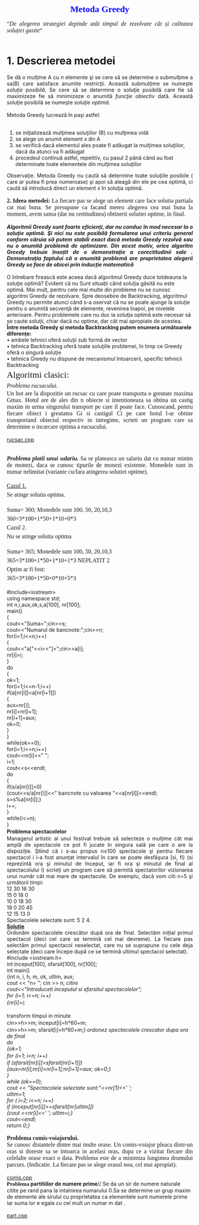 <html>
  <head>
    <title>DomnulTudor - GREEDY</title>
    <link rel="stylesheet" href="static/style.css" type="text/css" />
    <meta http-equiv="Content-Type" content="text/html;charset=utf-8" />
  </head>
  <body>
    <div class="wiki" id="content_view" style="display: block;">
<span style="display: block; text-align: center;"><strong><span style="color: #0000ff; font-family: 'Times New Roman','serif'; font-size: 24px;"><span class="wiki_link_ext">Metoda Greedy</span></span></strong></span><br />
<span style="display: block; font-family: 'Times New Roman',serif; font-size: 16px; text-align: justify;">“<em>De alegerea strategiei depinde atât timpul de rezolvare cât și calitatea soluției gasite</em>“</span><br />
<h1 id="toc0"><a name="x1. Descrierea metodei"></a>1. Descrierea metodei</h1>
 <span style="display: block; text-align: justify;">Se dă o mulţime A cu <em>n</em> elemente şi se cere să se determine o submulţime a sa(B) care satisface anumite restricţii. Această submulţime se numeşte <em>soluţie posibilă</em>. Se cere să se determine o soluţie posibilă care fie să maximizeze fie să minimizeze o anumită <em>funcţie obiectiv</em> dată. Această soluţie posibilă se numeşte <em>soluţie optimă</em>.</span><br />
<span style="display: block; text-align: justify;">Metoda Greedy lucrează în paşi astfel:</span><br />
<ol><li>se iniţializează mulţimea soluţiilor (B) cu mulţimea vidă</li><li>se alege un anumit element <em>x</em> <span style="font-family: Arial,Helvetica,sans-serif;">din </span> A</li><li>se verifică dacă elementul ales poate fi adăugat la mulţimea soluţiilor, dacă da atunci va fi adăugat</li><li>procedeul continuă astfel, repetitiv, cu pasul 2 până când au fost determinate toate elementele din mulţimea soluţiilor</li></ol><span style="display: block; text-align: justify;">Observaţie. Metoda Greedy nu caută să determine toate soluţiile posibile ( care ar putea fi prea numeroase) şi apoi să aleagă din ele pe cea optimă, ci caută să introducă direct un element <em>x</em> în soluţia optimă.</span><br />
<span style="display: block; text-align: justify;"><strong><span style="font-family: 'Times New Roman','serif'; font-size: 16px;">2. Ideea metodei: </span></strong><span style="font-family: 'Times New Roman','serif'; font-size: 16px;">La fiecare pas se alege un element care face solutia partiala cat mai buna. Se presupune ca facand mereu alegerea cea mai buna la moment, avem sansa (dar nu certitudinea) obtinerii solutiei optime, in final.</span></span><span style="display: block; text-align: justify;"><br />
<strong><em>Algoritmii Greedy sunt foarte eficienți, dar nu conduc în mod necesar la o soluție optimă. Şi nici nu este posibilă formularea unui criteriu general conform căruia să putem stabili exact dacă metoda Greedy rezolvă sau nu o anumită problemă de optimizare. Din acest motiv, orice algoritm Greedy trebuie însoțit de o demonstrație a corectitudinii sale . Demonstrația faptului că o anumită problemă are proprietatea alegerii Greedy se face de obicei prin inducție matematică</em></strong><br />
</span><br />
O întrebare firească este aceea dacă algoritmul Greedy duce totdeauna la soluţie optimă? Evident că nu Sunt situaţii când soluţia găsită nu este optimă. Mai mult, pentru cele mai multe din probleme nu se cunosc algoritmi Greedy de rezolvare. Spre deosebire de Backtracking, algoritmul Greedy nu permite atunci când s-a oservat că nu se poate ajunge la soluţie pentru o anumită secvenţă de elemente, revenirea înapoi, pe nivelele anterioare. Pentru problemele care nu duc la soluţia optimă este necesar să se caute soluţii, chiar dacă nu optime, dar cât mai apropiate de acestea.<br />
<strong>Între metoda Greedy şi metoda Backtracking putem enumera următoarele diferenţe:</strong><br />
• ambele tehnici oferă soluţii sub formă de vector<br />
• tehnica Backtracking oferă toate soluţiile problemei, în timp ce Greedy oferă o singură soluţie<br />
• tehnica Greedy nu dispune de mecanismul întoarcerii, specific tehnicii Backtracking<br />
<span style="display: block; line-height: 1.5; text-align: justify;"><span style="font-family: 'Times New Roman','serif'; font-size: 24px;">Algoritmi clasici:</span></span><span style="display: block; line-height: 1.5; text-align: justify;"><em><span style="font-family: 'Times New Roman','serif'; font-size: 16px;">Problema rucsacului. </span></em></span><span style="display: block; font-family: 'Times New Roman',serif; font-size: 16px; text-align: justify;">Un hot are la dispozitie un rucsac cu care poate transporta o greutate maxima Gmax. Hotul are de ales din n obiecte si intentioneaza sa obtina un castig maxim in urma singurului transport pe care il poate face. Cunoscand, pentru fiecare obiect i greutatea Gi si castigul Ci pe care hotul l-ar obtine transportand obiectul respectiv in intregime, scrieti un program care sa determine o incarcare optima a rucsacului.</span><br />
<a href="files/rucsac.cpp">rucsac.cpp</a><br />
<br />
<br />
<span style="display: block; text-align: justify;"><strong><em><span style="font-family: 'Times New Roman','serif'; font-size: 16px;">Problema platii unui salariu. </span></em></strong><span style="font-family: 'Times New Roman','serif'; font-size: 16px;">Sa se plateasca un salariu dat cu numar minim de monezi, daca se cunosc tipurile de monezi existente. Monedele sunt in numar nelimitat (variante cu/fara atingerea solutiei optime).</span></span><br />
<span style="display: block; font-family: 'Times New Roman',serif; font-size: 16px; line-height: 1.5; text-align: justify;"><u>Cazul 1.</u></span><span style="display: block; font-family: 'Times New Roman',serif; font-size: 16px; line-height: 1.5; text-align: justify;">Se atinge solutia optima.</span><br />
<span style="font-family: 'Times New Roman',serif; font-size: 16px; line-height: 1.5; text-align: justify;">Suma= 360; Monedele sunt 100, 50, 20,10,3</span><br />
<span style="font-family: 'Times New Roman',serif; font-size: 16px; line-height: 1.5; text-align: justify;">360=3*100+1*50+1*10+0*3</span><br />
<span style="font-family: 'Times New Roman',serif; font-size: 16px; line-height: 1.5; text-align: justify;">Cazul 2.</span><br />
<span style="display: block; font-family: 'Times New Roman',serif; font-size: 16px; line-height: 1.5; text-align: justify;">Nu se atinge solutia optima</span><br />
<span style="font-family: 'Times New Roman',serif; font-size: 16px; line-height: 1.5; text-align: justify;">Suma= 365; Monedele sunt 100, 50, 20,10,3</span><br />
<span style="font-family: 'Times New Roman',serif; font-size: 16px; line-height: 1.5; text-align: justify;">365=3*100+1*50+1*10+1*3 NEPLATIT 2</span><br />
<span style="font-family: 'Times New Roman',serif; font-size: 16px; line-height: 1.5; text-align: justify;">Optim ar fi fost:</span><br />
<span style="font-family: 'Times New Roman',serif; font-size: 16px; line-height: 1.5; text-align: justify;">365=3*100+1*50+0*10+5*3</span><br />
<br />
#include&lt;iostream&gt;<br />
using namespace std;<br />
int n,i,aux,ok,s,a[100], nr[100];<br />
main()<br />
{<br />
cout&lt;&lt;&quot;Suma=&quot;;cin&gt;&gt;s;<br />
cout&lt;&lt;&quot;Numarul de bancnote:&quot;;cin&gt;&gt;n;<br />
for(i=1;i&lt;=n;i++)<br />
{<br />
cout&lt;&lt;&quot;a[&quot;&lt;&lt;i&lt;&lt;&quot;]=&quot;;cin&gt;&gt;a[i];<br />
nr[i]=i;<br />
}<br />
do<br />
{<br />
ok=1;<br />
for(i=1;i&lt;=n-1;i++)<br />
if(a[nr[i]]&lt;a[nr[i+1]])<br />
{<br />
aux=nr[i];<br />
nr[i]=nr[i+1];<br />
nr[i+1]=aux;<br />
ok=0;<br />
}<br />
}<br />
while(ok==0);<br />
for(i=1;i&lt;=n;i++)<br />
cout&lt;&lt;nr[i]&lt;&lt;&quot; &quot;;<br />
i=1;<br />
cout&lt;&lt;s&lt;&lt;endl;<br />
do<br />
{<br />
if(s/a[nr[i]]&gt;0)<br />
{cout&lt;&lt;s/a[nr[i]]&lt;&lt;&quot; bancnote cu valoarea &quot;&lt;&lt;a[nr[i]]&lt;&lt;endl;<br />
s=s%a[nr[i]];}<br />
i++;<br />
}<br />
while(i&lt;=n);<br />
}<br />
<strong><span style="line-height: 1.5; text-align: justify;">Problema spectacolelor</span></strong><br />
<span style="display: block; text-align: justify;">Managerul artistic al unui festival trebuie să selecteze o mulțime cât mai amplă de spectacole ce pot fi jucate în singura sală pe care o are la dispoziție. Ştiind că i s-au propus n≤100 spectacole şi pentru fiecare spectacol i i-a fost anunțat intervalul în care se poate desfăşura [si, fi) (si reprezintă ora şi minutul de început, iar fi ora şi minutul de final al spectacolului i) scrieți un program care să permită spectatorilor vizionarea unui număr cât mai mare de spectacole. De exemplu, dacă vom citi n=5 şi următorii timpi:<br />
12 30 16 30<br />
15 0 18 0<br />
10 0 18 30<br />
18 0 20 45<br />
12 15 13 0<br />
Spectacolele selectate sunt: 5 2 4.<br />
<strong><u>Soluție</u></strong><br />
Ordonăm spectacolele crescător după ora de final. Selectăm inițial primul spectacol (deci cel care se termină cel mai devreme). La fiecare pas selectăm primul spectacol neselectat, care nu se suprapune cu cele deja selectate (deci care începe după ce se termină ultimul spectacol selectat).<br />
#include &lt;iostream.h&gt;<br />
int inceput[100], sfarsit[100], nr[100];<br />
int main()<br />
{int n, i, h, m, ok, ultim, aux;<br />
cout &lt;&lt; &quot;n= &quot;; cin &gt;&gt; n; <em>citire</em><br />
<em>cout&lt;&lt;&quot;Introduceti inceputul si sfarsitul spectacolelor&quot;;</em><br />
<em>for (i=1; i&lt;=n; i++)</em><br />
<em><span style="line-height: 1.5;"> {nr[i]=i; </span></em></span><br />
transform timpul in minute<br />
<span style="line-height: 1.5;">cin&gt;&gt;h&gt;&gt;m; inceput[i]=h*60+m;</span><br />
cin&gt;&gt;h&gt;&gt;m; sfarsit[i]=h*60+m;} <em>ordonez spectacolele crescator dupa ora de final</em><br />
<em>do</em><br />
<em>{ok=1;</em><br />
<em><span style="line-height: 1.5;">for (i=1; i&lt;n; i++)</span></em><br />
<em>if (sfarsit[nr[i]]&gt;sfarsit[nr[i+1]])</em><br />
<em>{aux=nr[i];nr[i]=nr[i+1];nr[i+1]=aux; ok=0;}</em><br />
<em>}</em><br />
<em>while (ok==0);</em><br />
<em>cout &lt;&lt; &quot;Spectacolele selectate sunt:&quot;&lt;&lt;nr[1]&lt;&lt;' ';</em><br />
<em>ultim=1;</em><br />
<em>for ( i=2; i&lt;=n; i++)</em><br />
<em>if (inceput[nr[i]]&gt;=sfarsit[nr[ultim]])</em><br />
<em>{cout &lt;&lt;nr[i]&lt;&lt;' '; ultim=i;}</em><br />
<em>cout&lt;&lt;endl;</em><br />
<em>return 0;}</em><br />
<br />
<strong><span style="font-family: 'Times New Roman','serif'; font-size: 16px;">Problema comis-voiajorului. </span></strong><br />
<span style="display: block; font-family: 'Times New Roman',serif; font-size: 16px; text-align: justify;">Se cunosc distantele dintre mai multe orase. Un comis-voiajor pleaca dintr-un oras si doreste sa se intoarca in acelasi oras, dupa ce a vizitat fiecare din celelalte orase exact o data. Problema este de a minimiza lungimea drumului parcurs. (Indicatie. La fiecare pas se alege orasul nou, cel mai apropiat).</span><br />
<a href="files/comis.cpp">comis.cpp</a><br />
<strong><span style="font-family: 'Calibri','sans-serif'; font-size: 14.6667px;">Problema</span> partitiilor de numere prime</strong>// Se da un sir de numere naturale citite pe rand pana la intalnirea numarului 0.Sa se determine un grup maxim de elemente ale sirului cu proprietatea ca elementele sunt numerele prime iar suma lor e egala cu cel mult un numar m dat .<br />
<br />
<span style="display: block; text-align: justify;"><a href="files/part.cpp">part.cpp</a></span>
    </div>
  </body>
</html>